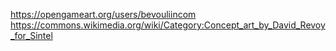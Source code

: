 https://opengameart.org/users/bevouliincom
https://commons.wikimedia.org/wiki/Category:Concept_art_by_David_Revoy_for_Sintel
